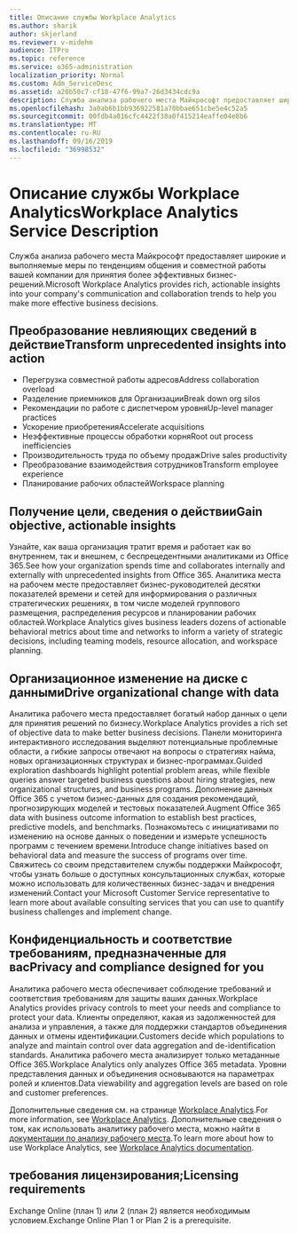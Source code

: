 ```yaml
---
title: Описание службы Workplace Analytics
ms.author: sharik
author: skjerland
ms.reviewer: v-midehm
audience: ITPro
ms.topic: reference
ms.service: o365-administration
localization_priority: Normal
ms.custom: Adm_ServiceDesc
ms.assetid: a20b50c7-cf18-47f6-99a7-26d3434cdc9a
description: Служба анализа рабочего места Майкрософт предоставляет широкие и выполняемые меры по тенденциям общения и совместной работы вашей компании для принятия более эффективных бизнес-решений.
ms.openlocfilehash: 3a0ab6b1bb936922581a70bbae651cbe5e4c52a5
ms.sourcegitcommit: 00fdb4a016cfc4422f38a0f415214eaffe04e8b6
ms.translationtype: MT
ms.contentlocale: ru-RU
ms.lasthandoff: 09/16/2019
ms.locfileid: "36998532"
---
```

# <a name="workplace-analytics-service-description"></a><span data-ttu-id="775e1-103">Описание службы Workplace Analytics</span><span class="sxs-lookup"><span data-stu-id="775e1-103">Workplace Analytics Service Description</span></span>

<span data-ttu-id="775e1-104">Служба анализа рабочего места Майкрософт предоставляет широкие и выполняемые меры по тенденциям общения и совместной работы вашей компании для принятия более эффективных бизнес-решений.</span><span class="sxs-lookup"><span data-stu-id="775e1-104">Microsoft Workplace Analytics provides rich, actionable insights into your company's communication and collaboration trends to help you make more effective business decisions.</span></span>

## <a name="transform-unprecedented-insights-into-action"></a><span data-ttu-id="775e1-105">Преобразование невлияющих сведений в действие</span><span class="sxs-lookup"><span data-stu-id="775e1-105">Transform unprecedented insights into action</span></span>

* <span data-ttu-id="775e1-106">Перегрузка совместной работы адресов</span><span class="sxs-lookup"><span data-stu-id="775e1-106">Address collaboration overload</span></span>
* <span data-ttu-id="775e1-107">Разделение приемников для Организации</span><span class="sxs-lookup"><span data-stu-id="775e1-107">Break down org silos</span></span>
* <span data-ttu-id="775e1-108">Рекомендации по работе с диспетчером уровня</span><span class="sxs-lookup"><span data-stu-id="775e1-108">Up-level manager practices</span></span>
* <span data-ttu-id="775e1-109">Ускорение приобретения</span><span class="sxs-lookup"><span data-stu-id="775e1-109">Accelerate acquisitions</span></span>
* <span data-ttu-id="775e1-110">Неэффективные процессы обработки корня</span><span class="sxs-lookup"><span data-stu-id="775e1-110">Root out process inefficiencies</span></span>
* <span data-ttu-id="775e1-111">Производительность труда по объему продаж</span><span class="sxs-lookup"><span data-stu-id="775e1-111">Drive sales productivity</span></span>
* <span data-ttu-id="775e1-112">Преобразование взаимодействия сотрудников</span><span class="sxs-lookup"><span data-stu-id="775e1-112">Transform employee experience</span></span>
* <span data-ttu-id="775e1-113">Планирование рабочих областей</span><span class="sxs-lookup"><span data-stu-id="775e1-113">Workspace planning</span></span>

## <a name="gain-objective-actionable-insights"></a><span data-ttu-id="775e1-114">Получение цели, сведения о действии</span><span class="sxs-lookup"><span data-stu-id="775e1-114">Gain objective, actionable insights</span></span>

<span data-ttu-id="775e1-115">Узнайте, как ваша организация тратит время и работает как во внутреннем, так и внешнем, с беспрецедентными аналитиками из Office 365.</span><span class="sxs-lookup"><span data-stu-id="775e1-115">See how your organization spends time and collaborates internally and externally with unprecedented insights from Office 365.</span></span> <span data-ttu-id="775e1-116">Аналитика места на рабочем месте предоставляет бизнес-руководителей десятки показателей времени и сетей для информирования о различных стратегических решениях, в том числе моделей группового размещения, распределения ресурсов и планировании рабочих областей.</span><span class="sxs-lookup"><span data-stu-id="775e1-116">Workplace Analytics gives business leaders dozens of actionable behavioral metrics about time and networks to inform a variety of strategic decisions, including teaming models, resource allocation, and workspace planning.</span></span>

## <a name="drive-organizational-change-with-data"></a><span data-ttu-id="775e1-117">Организационное изменение на диске с данными</span><span class="sxs-lookup"><span data-stu-id="775e1-117">Drive organizational change with data</span></span>

<span data-ttu-id="775e1-118">Аналитика рабочего места предоставляет богатый набор данных о цели для принятия решений по бизнесу.</span><span class="sxs-lookup"><span data-stu-id="775e1-118">Workplace Analytics provides a rich set of objective data to make better business decisions.</span></span> <span data-ttu-id="775e1-119">Панели мониторинга интерактивного исследования выделяют потенциальные проблемные области, а гибкие запросы отвечают на вопросы о стратегиях найма, новых организационных структурах и бизнес-программах.</span><span class="sxs-lookup"><span data-stu-id="775e1-119">Guided exploration dashboards highlight potential problem areas, while flexible queries answer targeted business questions about hiring strategies, new organizational structures, and business programs.</span></span> <span data-ttu-id="775e1-120">Дополнение данных Office 365 с учетом бизнес-данных для создания рекомендаций, прогнозирующих моделей и тестовых показателей.</span><span class="sxs-lookup"><span data-stu-id="775e1-120">Augment Office 365 data with business outcome information to establish best practices, predictive models, and benchmarks.</span></span> <span data-ttu-id="775e1-121">Познакомьтесь с инициативами по изменению на основе данных о поведении и измерьте успешность программ с течением времени.</span><span class="sxs-lookup"><span data-stu-id="775e1-121">Introduce change initiatives based on behavioral data and measure the success of programs over time.</span></span> <span data-ttu-id="775e1-122">Свяжитесь со своим представителем службы поддержки Майкрософт, чтобы узнать больше о доступных консультационных службах, которые можно использовать для количественных бизнес-задач и внедрения изменений.</span><span class="sxs-lookup"><span data-stu-id="775e1-122">Contact your Microsoft Customer Service representative to learn more about available consulting services that you can use to quantify business challenges and implement change.</span></span>

## <a name="privacy-and-compliance-designed-for-you"></a><span data-ttu-id="775e1-123">Конфиденциальность и соответствие требованиям, предназначенные для вас</span><span class="sxs-lookup"><span data-stu-id="775e1-123">Privacy and compliance designed for you</span></span>

<span data-ttu-id="775e1-124">Аналитика рабочего места обеспечивает соблюдение требований и соответствия требованиям для защиты ваших данных.</span><span class="sxs-lookup"><span data-stu-id="775e1-124">Workplace Analytics provides privacy controls to meet your needs and compliance to protect your data.</span></span> <span data-ttu-id="775e1-125">Клиенты определяют, какая из задолженностей для анализа и управления, а также для поддержки стандартов объединения данных и отмены идентификации.</span><span class="sxs-lookup"><span data-stu-id="775e1-125">Customers decide which populations to analyze and maintain control over data aggregation and de-identification standards.</span></span> <span data-ttu-id="775e1-126">Аналитика рабочего места анализирует только метаданные Office 365.</span><span class="sxs-lookup"><span data-stu-id="775e1-126">Workplace Analytics only analyzes Office 365 metadata.</span></span> <span data-ttu-id="775e1-127">Уровни представления данных и объединения основываются на параметрах ролей и клиентов.</span><span class="sxs-lookup"><span data-stu-id="775e1-127">Data viewability and aggregation levels are based on role and customer preferences.</span></span>

<span data-ttu-id="775e1-128">Дополнительные сведения см. на странице [Workplace Analytics](https://go.microsoft.com/fwlink/?linkid=852492).</span><span class="sxs-lookup"><span data-stu-id="775e1-128">For more information, see [Workplace Analytics](https://go.microsoft.com/fwlink/?linkid=852492).</span></span> <span data-ttu-id="775e1-129">Дополнительные сведения о том, как использовать аналитику рабочего места, можно найти в [документации по анализу рабочего места](https://docs.microsoft.com/workplace-analytics/).</span><span class="sxs-lookup"><span data-stu-id="775e1-129">To learn more about how to use Workplace Analytics, see [Workplace Analytics documentation](https://docs.microsoft.com/workplace-analytics/).</span></span>
  
## <a name="licensing-requirements"></a><span data-ttu-id="775e1-130">требования лицензирования;</span><span class="sxs-lookup"><span data-stu-id="775e1-130">Licensing requirements</span></span>

<span data-ttu-id="775e1-131">Exchange Online (план 1) или 2 (план 2) является необходимым условием.</span><span class="sxs-lookup"><span data-stu-id="775e1-131">Exchange Online Plan 1 or Plan 2 is a prerequisite.</span></span>